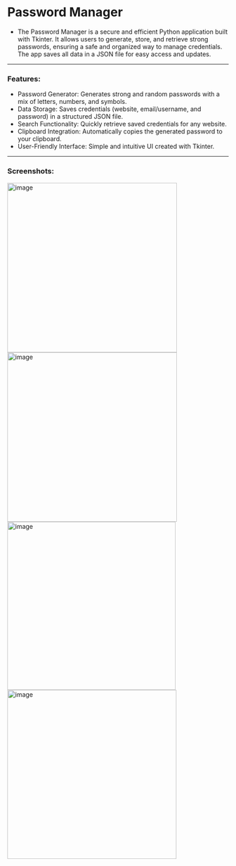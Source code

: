 # Password Manager

- The Password Manager is a secure and efficient Python application built with Tkinter. It allows users to generate, store, and retrieve strong passwords, ensuring a safe and organized way to manage credentials. The app saves all data in a JSON file for easy access and updates.

---

### Features:

- Password Generator: Generates strong and random passwords with a mix of letters, numbers, and symbols.
- Data Storage: Saves credentials (website, email/username, and password) in a structured JSON file.
- Search Functionality: Quickly retrieve saved credentials for any website.
- Clipboard Integration: Automatically copies the generated password to your clipboard.
- User-Friendly Interface: Simple and intuitive UI created with Tkinter.

---

### Screenshots:

<img width="386" alt="image" src="https://github.com/user-attachments/assets/d202a36d-142f-4e91-9ceb-80c6e7bc18aa">
<img width="386" alt="image" src="https://github.com/user-attachments/assets/880eff1b-703b-4d98-8c6a-63c27426269c">
<img width="383" alt="image" src="https://github.com/user-attachments/assets/4a0cea69-c987-41d1-a393-297cbad4f2fe">
<img width="385" alt="image" src="https://github.com/user-attachments/assets/0b460e95-c498-4b01-9a0b-b7281fc2f4dc">
